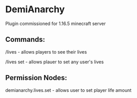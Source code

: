 # DemiAnarchy
Plugin commissioned for 1.16.5 minecraft server

<h2>Commands:</h2>
/lives - allows players to see their lives

/lives set <username> <amount> - allows plauer to set any user's lives

<h2>Permission Nodes:</h2>
demianarchy.lives.set - allows user to set player life amount

